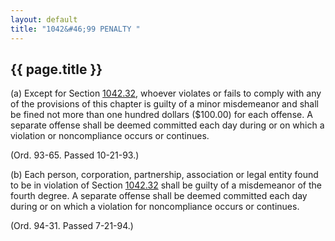 ```yaml
---
layout: default 
title: "1042&#46;99 PENALTY "
---
```


{{ page.title }}
----------------

​(a) Except for Section [1042.32](43c0aace.html), whoever violates or
fails to comply with any of the provisions of this chapter is guilty of
a minor misdemeanor and shall be fined not more than one hundred dollars
(\$100.00) for each offense. A separate offense shall be deemed
committed each day during or on which a violation or noncompliance
occurs or continues.

(Ord. 93-65. Passed 10-21-93.)

​(b) Each person, corporation, partnership, association or legal entity
found to be in violation of Section [1042.32](43c0aace.html) shall be
guilty of a misdemeanor of the fourth degree. A separate offense shall
be deemed committed each day during or on which a violation for
noncompliance occurs or continues.

(Ord. 94-31. Passed 7-21-94.)
